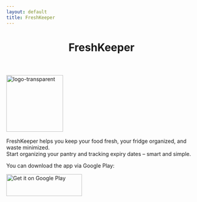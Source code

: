 ```yaml
---
layout: default
title: FreshKeeper
---
```


<header class="post-header">
    <h1 class="post-title">FreshKeeper</h1>
</header>

<div align="left" style="margin-bottom: 16px;">
    <a href="https://play.google.com/store/apps/details?id=com.freshkeeper">
      <img src="https://github.com/user-attachments/assets/c1f4b929-77e9-4901-b917-f86b343e7e62" width="150" height="150" alt="logo-transparent" />
    </a>
</div>

FreshKeeper helps you keep your food fresh, your fridge organized, and waste minimized.  
Start organizing your pantry and tracking expiry dates – smart and simple.

You can download the app via Google Play:
<p align="left">
  <a href="https://play.google.com/store/apps/details?id=com.freshkeeper">
    <img src="https://upload.wikimedia.org/wikipedia/commons/thumb/7/78/Google_Play_Store_badge_EN.svg/320px-Google_Play_Store_badge_EN.svg.png" width="200" height="58" alt="Get it on Google Play" />
  </a>
</p>
